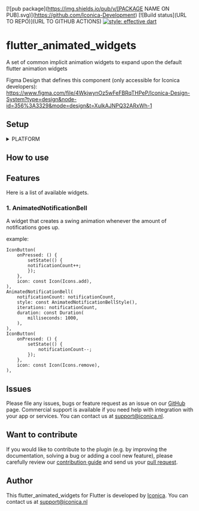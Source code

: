 [![pub package](https://img.shields.io/pub/v/[PACKAGE NAME ON PUB].svg)](https://github.com/Iconica-Development) [![Build status](URL TO REPO)](URL TO GITHUB ACTIONS) [![style: effective dart](https://img.shields.io/badge/style-effective_dart-40c4ff.svg)](https://github.com/tenhobi/effective_dart) 
# flutter_animated_widgets


A set of common implicit animation widgets to expand upon the default flutter animation widgets

Figma Design that defines this component (only accessible for Iconica developers): https://www.figma.com/file/4WkjwynOz5wFeFBRqTHPeP/Iconica-Design-System?type=design&node-id=356%3A3329&mode=design&t=XulkAJNPQ32ARxWh-1

## Setup

<details>
<summary>PLATFORM</summary>
    
This package works on all platforms that are supported by Flutter.

</details>

## How to use

## Features

Here is a list of available widgets.

### 1. AnimatedNotificationBell
A widget that creates a swing animation whenever the amount of notifications goes up.

example:
```
IconButton(
    onPressed: () {
        setState(() {
        notificationCount++;
        });
    },
    icon: const Icon(Icons.add),
),
AnimatedNotificationBell(
    notificationCount: notificationCount,
    style: const AnimatedNotificationBellStyle(),
    iterations: notificationCount,
    duration: const Duration(
        milliseconds: 1000,
    ),
),
IconButton(
    onPressed: () {
        setState(() {
            notificationCount--;
        });
    },
    icon: const Icon(Icons.remove),
),
```

## Issues

Please file any issues, bugs or feature request as an issue on our [GitHub](https://github.com/Iconica-Development/flutter_animated_widgets) page. Commercial support is available if you need help with integration with your app or services. You can contact us at [support@iconica.nl](mailto:support@iconica.nl).

## Want to contribute

If you would like to contribute to the plugin (e.g. by improving the documentation, solving a bug or adding a cool new feature), please carefully review our [contribution guide](../CONTRIBUTING.md) and send us your [pull request](https://github.com/Iconica-Development/flutter_animated_widgets/pulls).

## Author

This flutter_animated_widgets for Flutter is developed by [Iconica](https://iconica.nl). You can contact us at <support@iconica.nl>
